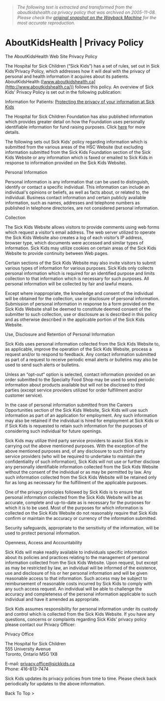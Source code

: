 > *The following text is extracted and transformed from the aboutkidshealth.ca privacy policy that was archived on 2005-11-08. Please check the [original snapshot on the Wayback Machine](https://web.archive.org/web/20051108034054id_/http%3A//www.aboutkidshealth.ca/disclamer.asp) for the most accurate reproduction.*

# AboutKidsHealth | Privacy Policy

The AboutKidsHealth Web Site Privacy Policy

The Hospital for Sick Children (“Sick Kids”) has a set of rules, set out in Sick Kids’Privacy Policy, which addresses how it will deal with the privacy of personal and health information it acquires about its patients. AboutKidsHealth ([www.aboutkidshealth.ca](http://www.aboutkidshealth.ca/)) follows this policy. An overview of Sick Kids' Privacy Policy is set out in the following publication:

Information for Patients: [Protecting the privacy of your information at Sick Kids](http://www.sickkids.ca/familyinformation/custom/privacybooklet.pdf)

The Hospital for Sick Children Foundation has also published information which provides greater detail on how the Foundation uses personally identifiable information for fund raising purposes. Click [here](http://www.sickkids.on.ca/Foundation/section.asp?s=Who%2BWe%2BAre&sID=620&ss=Privacy&ssID=747&searchTerms=privacy) for more details. 

The following sets out Sick Kids' policy regarding information which is submitted from the various areas of the HSC Website (but excluding information submitted from the Sick Kids Foundation section of the Sick Kids Website or any information which is faxed or emailed to Sick Kids in response to information provided on the Sick Kids Website).

Personal Information

Personal information is any information that can be used to distinguish, identify or contact a specific individual. This information can include an individual's opinions or beliefs, as well as facts about, or related to, the individual. Business contact information and certain publicly available information, such as names, addresses and telephone numbers as published in telephone directories, are not considered personal information.

Collection

The Sick Kids Website allows visitors to provide comments using web forms which request a visitor’s email address. The web server utilized to operate the Sick Kids Website also creates a log of each visitor’s IP address, browser type, which documents were accessed and similar types of information. Sick Kids may utilize cookies on certain areas of the Sick Kids Website to provide continuity between Web pages.

Certain sections of the Sick Kids Website may also invite visitors to submit various types of information for various purposes. Sick Kids only collects personal information which is required for an identified purpose and limits collection to that information which is necessary for such purposes. All personal information will be collected by fair and lawful means.

Except where inappropriate, the knowledge and consent of the individual will be obtained for the collection, use or disclosure of personal information. Submission of personal information in response to a form provided on the Sick Kids Website shall be deemed to constitute deemed consent of the submitter to such collection, use or disclosure as is described in this policy and as otherwise described in the applicable portion of the Sick Kids Website.

Use, Disclosure and Retention of Personal Information

Sick Kids uses personal information collected from the Sick Kids Website to, as applicable, improve the operation of the Sick Kids Website, process a request and/or to respond to feedback. Any contact information submitted as part of a request to receive periodic email alerts or bulletins may also be used to send such alerts or bulletins.

Unless an “opt-out“ option is selected, contact information provided on an order submitted to the Specialty Food Shop may be used to send periodic information about products available but will not be disclosed to third parties (except service providers utilized for order fulfillment and/or customer service).

In the case of personal information submitted from the Careers Opportunities section of the Sick Kids Website, Sick Kids will use such information as part of an application for employment. Any such information may also be retained if the individual is hired for employment at Sick Kids or if Sick Kids is requested to retain such information for the purposes of considering such individual for future openings.

Sick Kids may utilize third party service providers to assist Sick Kids in carrying out the above mentioned purposes. With the exception of the above mentioned purposes and, of any disclosure to such third party service providers (who will be required to undertake to maintain the confidentiality of such information), Sick Kids will not use or further disclose any personally identifiable information collected from the Sick Kids Website without the consent of the individual or as may be permitted by law. Any such information collected from the Sick Kids Website will be retained only for as long as necessary for the fulfillment of the applicable purposes.

One of the privacy principles followed by Sick Kids is to ensure that personal information collected from the Sick Kids Website will be as accurate, complete and up-to-date as is necessary for the purposes for which it is to be used. Most of the purposes for which information is collected on the Sick Kids Website do not reasonably require that Sick Kids confirm or maintain the accuracy or currency of the information submitted.

Security safeguards, appropriate to the sensitivity of the information, will be used to protect personal information.

Openness, Access and Accountability

Sick Kids will make readily available to individuals specific information about its policies and practices relating to the management of personal information collected from the Sick Kids Website. Upon request, but except as may be restricted by law, an individual will be informed of the existence, use and disclosure of his or her personal information and will be given reasonable access to that information. Such access may be subject to reimbursement of reasonable costs incurred by Sick Kids to comply with any such access request. An individual will be able to challenge the accuracy and completeness of the personal information applicable to such individual and have it amended as appropriate.

Sick Kids assumes responsibility for personal information under its custody and control which is collected from the Sick Kids Website. If you have any questions, concerns or complaints regarding Sick Kids' privacy policy please contact our Privacy Officer:

Privacy Office

The Hospital for Sick Children  
555 University Avenue  
Toronto, Ontario M5G 1X8  


E-mail: privacy.office@sickkids.ca  
Phone: 416-813-7474  


Sick Kids updates its privacy policies from time to time. Please check back periodically for updates to the above information.

Back To Top >
